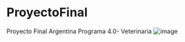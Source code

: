 # ProyectoFinal
Proyecto Final Argentina Programa 4.0- Veterinaria
![image](https://github.com/ayelenlscabral/ProyectoFinal/assets/112600860/e32ded19-4cfa-4e89-84ca-a387e271e810)
